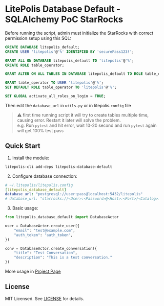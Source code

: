 # LitePolis Database Default - SQLAlchemy PoC StarRocks

Before running the script, admin must initialize the StarRocks with correct permission setup using this SQL:
```sql
CREATE DATABASE litepolis_default;
CREATE USER 'litepolis'@'%' IDENTIFIED BY 'securePass123!';  

GRANT ALL ON DATABASE litepolis_default TO 'litepolis'@'%';
CREATE ROLE table_operator;  

GRANT ALTER ON ALL TABLES IN DATABASE litepolis_default TO ROLE table_operator;

GRANT table_operator TO USER 'litepolis'@'%';  
SET DEFAULT ROLE table_operator TO 'litepolis'@'%';  

SET GLOBAL activate_all_roles_on_login = TRUE;
```

Then edit the `database_url` in `utils.py` or in litepolis `config` file

> :warning: first time running script it will try to create tables multiple time, causing error. Restart it later will solve the problem.  
> e.g. Run `pytest` and hit error, wait 10-20 second and run `pytest` again will get 100% test pass

## Quick Start

1. Install the module:
```bash
litepolis-cli add-deps litepolis-database-default
```

2. Configure database connection:
```yaml
# ~/.litepolis/litepolis.config
[litepolis_database_default]
database_url: "postgresql://user:pass@localhost:5432/litepolis"
# database_url: "starrocks://<User>:<Password>@<Host>:<Port>/<Catalog>.<Database>"
```

3. Basic usage:
```python
from litepolis_database_default import DatabaseActor

user = DatabaseActor.create_user({
    "email": "test@example.com",
    "auth_token": "auth_token",
})

conv = DatabaseActor.create_conversation({
    "title": "Test Conversation",
    "description": "This is a test conversation."
})
```

More usage in [Project Page](https://newjerseystyle.github.io/LitePolis-database-default)

## License
MIT Licensed. See [LICENSE](LICENSE) for details.
